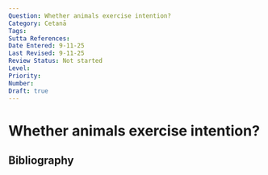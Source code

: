 ```yaml
---
Question: Whether animals exercise intention?
Category: Cetanā
Tags: 
Sutta References: 
Date Entered: 9-11-25
Last Revised: 9-11-25
Review Status: Not started
Level: 
Priority: 
Number: 
Draft: true
---
```


# Whether animals exercise intention?

## Bibliography

<!-- 

Notes:



-->